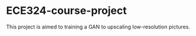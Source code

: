 # ECE324-course-project
This project is aimed to training a GAN to upscaling low-resolution pictures.

